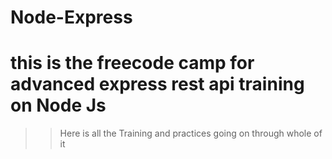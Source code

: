 # Node-Express

  # this is the freecode camp for advanced express rest api training on Node Js

  >>Here is all the Training and practices going on through whole of it